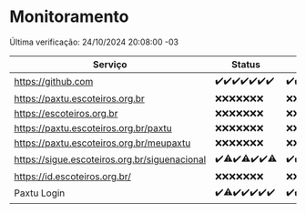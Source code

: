 # Monitoramento

Última verificação: 24/10/2024 20:08:00 -03

|Serviço|Status|Últimas 24h|
|---|---|---|
|https://github.com|<span title="2024-10-17: OK=23">✔️</span><span title="2024-10-18: OK=23">✔️</span><span title="2024-10-19: OK=23">✔️</span><span title="2024-10-20: OK=23">✔️</span><span title="2024-10-21: OK=23">✔️</span><span title="2024-10-22: OK=23">✔️</span><span title="2024-10-23: OK=22">✔️</span>|<span title="23/10/2024 20:08:00 -03 : 200">✔️</span><span title="23/10/2024 21:40:00 -03 : 200">✔️</span><span title="23/10/2024 23:10:00 -03 : 200">✔️</span><span title="24/10/2024 00:14:00 -03 : 200">✔️</span><span title="24/10/2024 01:10:00 -03 : 200">✔️</span><span title="24/10/2024 02:08:00 -03 : 200">✔️</span><span title="24/10/2024 03:12:00 -03 : 200">✔️</span><span title="24/10/2024 04:08:00 -03 : 200">✔️</span><span title="24/10/2024 05:11:00 -03 : 200">✔️</span><span title="24/10/2024 06:08:00 -03 : 200">✔️</span><span title="24/10/2024 07:08:00 -03 : 200">✔️</span><span title="24/10/2024 08:07:00 -03 : 200">✔️</span><span title="24/10/2024 09:15:00 -03 : 200">✔️</span><span title="24/10/2024 10:17:00 -03 : 200">✔️</span><span title="24/10/2024 11:08:00 -03 : 200">✔️</span><span title="24/10/2024 12:08:00 -03 : 200">✔️</span><span title="24/10/2024 13:10:00 -03 : 200">✔️</span><span title="24/10/2024 14:07:00 -03 : 200">✔️</span><span title="24/10/2024 15:11:00 -03 : 200">✔️</span><span title="24/10/2024 16:06:00 -03 : 200">✔️</span><span title="24/10/2024 17:09:00 -03 : 200">✔️</span><span title="24/10/2024 18:07:00 -03 : 200">✔️</span><span title="24/10/2024 19:08:00 -03 : 200">✔️</span><span title="24/10/2024 20:08:00 -03 : 200">✔️</span>|
|https://paxtu.escoteiros.org.br|<span title="2024-10-17: Falhas=23">❌</span><span title="2024-10-18: Falhas=23">❌</span><span title="2024-10-19: Falhas=23">❌</span><span title="2024-10-20: Falhas=23">❌</span><span title="2024-10-21: Falhas=23">❌</span><span title="2024-10-22: Falhas=23">❌</span><span title="2024-10-23: Falhas=22">❌</span>|<span title="23/10/2024 20:08:00 -03 : 403">❌</span><span title="23/10/2024 21:40:00 -03 : 403">❌</span><span title="23/10/2024 23:10:00 -03 : 403">❌</span><span title="24/10/2024 00:14:00 -03 : 403">❌</span><span title="24/10/2024 01:10:00 -03 : 403">❌</span><span title="24/10/2024 02:08:00 -03 : 403">❌</span><span title="24/10/2024 03:12:00 -03 : 403">❌</span><span title="24/10/2024 04:08:00 -03 : 403">❌</span><span title="24/10/2024 05:11:00 -03 : 403">❌</span><span title="24/10/2024 06:08:00 -03 : 403">❌</span><span title="24/10/2024 07:08:00 -03 : 403">❌</span><span title="24/10/2024 08:07:00 -03 : 403">❌</span><span title="24/10/2024 09:15:00 -03 : 403">❌</span><span title="24/10/2024 10:17:00 -03 : 403">❌</span><span title="24/10/2024 11:08:00 -03 : 403">❌</span><span title="24/10/2024 12:08:00 -03 : 403">❌</span><span title="24/10/2024 13:10:00 -03 : 403">❌</span><span title="24/10/2024 14:07:00 -03 : 403">❌</span><span title="24/10/2024 15:11:00 -03 : 403">❌</span><span title="24/10/2024 16:06:00 -03 : 403">❌</span><span title="24/10/2024 17:09:00 -03 : 403">❌</span><span title="24/10/2024 18:07:00 -03 : 403">❌</span><span title="24/10/2024 19:08:00 -03 : 403">❌</span><span title="24/10/2024 20:08:00 -03 : 403">❌</span>|
|https://escoteiros.org.br|<span title="2024-10-17: Falhas=23">❌</span><span title="2024-10-18: Falhas=23">❌</span><span title="2024-10-19: Falhas=23">❌</span><span title="2024-10-20: Falhas=23">❌</span><span title="2024-10-21: Falhas=23">❌</span><span title="2024-10-22: Falhas=23">❌</span><span title="2024-10-23: Falhas=22">❌</span>|<span title="23/10/2024 20:08:00 -03 : 403">❌</span><span title="23/10/2024 21:40:00 -03 : 403">❌</span><span title="23/10/2024 23:10:00 -03 : 403">❌</span><span title="24/10/2024 00:14:00 -03 : 403">❌</span><span title="24/10/2024 01:10:00 -03 : 403">❌</span><span title="24/10/2024 02:08:00 -03 : 403">❌</span><span title="24/10/2024 03:12:00 -03 : 403">❌</span><span title="24/10/2024 04:08:00 -03 : 403">❌</span><span title="24/10/2024 05:11:00 -03 : 403">❌</span><span title="24/10/2024 06:08:00 -03 : 403">❌</span><span title="24/10/2024 07:08:00 -03 : 403">❌</span><span title="24/10/2024 08:07:00 -03 : 403">❌</span><span title="24/10/2024 09:15:00 -03 : 403">❌</span><span title="24/10/2024 10:17:00 -03 : 403">❌</span><span title="24/10/2024 11:08:00 -03 : 403">❌</span><span title="24/10/2024 12:08:00 -03 : 403">❌</span><span title="24/10/2024 13:10:00 -03 : 403">❌</span><span title="24/10/2024 14:07:00 -03 : 403">❌</span><span title="24/10/2024 15:11:00 -03 : 403">❌</span><span title="24/10/2024 16:06:00 -03 : 403">❌</span><span title="24/10/2024 17:09:00 -03 : 403">❌</span><span title="24/10/2024 18:07:00 -03 : 403">❌</span><span title="24/10/2024 19:08:00 -03 : 403">❌</span><span title="24/10/2024 20:08:00 -03 : 403">❌</span>|
|https://paxtu.escoteiros.org.br/paxtu|<span title="2024-10-17: Falhas=23">❌</span><span title="2024-10-18: Falhas=23">❌</span><span title="2024-10-19: Falhas=23">❌</span><span title="2024-10-20: Falhas=23">❌</span><span title="2024-10-21: Falhas=23">❌</span><span title="2024-10-22: Falhas=23">❌</span><span title="2024-10-23: Falhas=22">❌</span>|<span title="23/10/2024 20:08:00 -03 : 403">❌</span><span title="23/10/2024 21:40:00 -03 : 403">❌</span><span title="23/10/2024 23:10:00 -03 : 403">❌</span><span title="24/10/2024 00:14:00 -03 : 403">❌</span><span title="24/10/2024 01:10:00 -03 : 403">❌</span><span title="24/10/2024 02:08:00 -03 : 403">❌</span><span title="24/10/2024 03:12:00 -03 : 403">❌</span><span title="24/10/2024 04:08:00 -03 : 403">❌</span><span title="24/10/2024 05:11:00 -03 : 403">❌</span><span title="24/10/2024 06:08:00 -03 : 403">❌</span><span title="24/10/2024 07:08:00 -03 : 403">❌</span><span title="24/10/2024 08:07:00 -03 : 403">❌</span><span title="24/10/2024 09:15:00 -03 : 403">❌</span><span title="24/10/2024 10:17:00 -03 : 403">❌</span><span title="24/10/2024 11:08:00 -03 : 403">❌</span><span title="24/10/2024 12:08:00 -03 : 403">❌</span><span title="24/10/2024 13:10:00 -03 : 403">❌</span><span title="24/10/2024 14:07:00 -03 : 403">❌</span><span title="24/10/2024 15:11:00 -03 : 403">❌</span><span title="24/10/2024 16:06:00 -03 : 403">❌</span><span title="24/10/2024 17:09:00 -03 : 403">❌</span><span title="24/10/2024 18:07:00 -03 : 403">❌</span><span title="24/10/2024 19:08:00 -03 : 403">❌</span><span title="24/10/2024 20:08:00 -03 : 403">❌</span>|
|https://paxtu.escoteiros.org.br/meupaxtu|<span title="2024-10-17: Falhas=23">❌</span><span title="2024-10-18: Falhas=23">❌</span><span title="2024-10-19: Falhas=23">❌</span><span title="2024-10-20: Falhas=23">❌</span><span title="2024-10-21: Falhas=23">❌</span><span title="2024-10-22: Falhas=23">❌</span><span title="2024-10-23: Falhas=22">❌</span>|<span title="23/10/2024 20:08:00 -03 : 403">❌</span><span title="23/10/2024 21:40:00 -03 : 403">❌</span><span title="23/10/2024 23:10:00 -03 : 403">❌</span><span title="24/10/2024 00:14:00 -03 : 403">❌</span><span title="24/10/2024 01:10:00 -03 : 403">❌</span><span title="24/10/2024 02:08:00 -03 : 403">❌</span><span title="24/10/2024 03:12:00 -03 : 403">❌</span><span title="24/10/2024 04:08:00 -03 : 403">❌</span><span title="24/10/2024 05:11:00 -03 : 403">❌</span><span title="24/10/2024 06:08:00 -03 : 403">❌</span><span title="24/10/2024 07:08:00 -03 : 403">❌</span><span title="24/10/2024 08:07:00 -03 : 403">❌</span><span title="24/10/2024 09:15:00 -03 : 403">❌</span><span title="24/10/2024 10:17:00 -03 : 403">❌</span><span title="24/10/2024 11:08:00 -03 : 403">❌</span><span title="24/10/2024 12:08:00 -03 : 403">❌</span><span title="24/10/2024 13:10:00 -03 : 403">❌</span><span title="24/10/2024 14:07:00 -03 : 403">❌</span><span title="24/10/2024 15:11:00 -03 : 403">❌</span><span title="24/10/2024 16:06:00 -03 : 403">❌</span><span title="24/10/2024 17:09:00 -03 : 403">❌</span><span title="24/10/2024 18:07:00 -03 : 403">❌</span><span title="24/10/2024 19:08:00 -03 : 403">❌</span><span title="24/10/2024 20:08:00 -03 : 403">❌</span>|
|https://sigue.escoteiros.org.br/siguenacional|<span title="2024-10-17: OK=23">✔️</span><span title="2024-10-18: OK=18, Falhas=5">⚠️</span><span title="2024-10-19: OK=23">✔️</span><span title="2024-10-20: OK=22, Falhas=1">⚠️</span><span title="2024-10-21: OK=23">✔️</span><span title="2024-10-22: OK=23">✔️</span><span title="2024-10-23: OK=21, Falhas=1">⚠️</span>|<span title="23/10/2024 20:08:00 -03 : 200">✔️</span><span title="23/10/2024 21:40:00 -03 : 200">✔️</span><span title="23/10/2024 23:10:00 -03 : 200">✔️</span><span title="24/10/2024 00:14:00 -03 : 200">✔️</span><span title="24/10/2024 01:10:00 -03 : 200">✔️</span><span title="24/10/2024 02:08:00 -03 : 200">✔️</span><span title="24/10/2024 03:12:00 -03 : 200">✔️</span><span title="24/10/2024 04:08:00 -03 : 200">✔️</span><span title="24/10/2024 05:11:00 -03 : 200">✔️</span><span title="24/10/2024 06:08:00 -03 : 200">✔️</span><span title="24/10/2024 07:08:00 -03 : 200">✔️</span><span title="24/10/2024 08:07:00 -03 : 200">✔️</span><span title="24/10/2024 09:15:00 -03 : 200">✔️</span><span title="24/10/2024 10:17:00 -03 : 200">✔️</span><span title="24/10/2024 11:08:00 -03 : 200">✔️</span><span title="24/10/2024 12:08:00 -03 : 200">✔️</span><span title="24/10/2024 13:10:00 -03 : 200">✔️</span><span title="24/10/2024 14:07:00 -03 : 200">✔️</span><span title="24/10/2024 15:11:00 -03 : 200">✔️</span><span title="24/10/2024 16:06:00 -03 : 200">✔️</span><span title="24/10/2024 17:09:00 -03 : 200">✔️</span><span title="24/10/2024 18:07:00 -03 : 200">✔️</span><span title="24/10/2024 19:08:00 -03 : 200">✔️</span><span title="24/10/2024 20:08:00 -03 : 200">✔️</span>|
|https://id.escoteiros.org.br/|<span title="2024-10-17: Falhas=23">❌</span><span title="2024-10-18: Falhas=23">❌</span><span title="2024-10-19: Falhas=23">❌</span><span title="2024-10-20: Falhas=23">❌</span><span title="2024-10-21: Falhas=23">❌</span><span title="2024-10-22: Falhas=23">❌</span><span title="2024-10-23: Falhas=22">❌</span>|<span title="23/10/2024 20:08:00 -03 : 403">❌</span><span title="23/10/2024 21:40:00 -03 : 403">❌</span><span title="23/10/2024 23:10:00 -03 : 403">❌</span><span title="24/10/2024 00:14:00 -03 : 403">❌</span><span title="24/10/2024 01:10:00 -03 : 403">❌</span><span title="24/10/2024 02:08:00 -03 : 403">❌</span><span title="24/10/2024 03:12:00 -03 : 403">❌</span><span title="24/10/2024 04:08:00 -03 : 403">❌</span><span title="24/10/2024 05:11:00 -03 : 403">❌</span><span title="24/10/2024 06:08:00 -03 : 403">❌</span><span title="24/10/2024 07:08:00 -03 : 403">❌</span><span title="24/10/2024 08:07:00 -03 : 403">❌</span><span title="24/10/2024 09:15:00 -03 : 403">❌</span><span title="24/10/2024 10:17:00 -03 : 403">❌</span><span title="24/10/2024 11:08:00 -03 : 403">❌</span><span title="24/10/2024 12:08:00 -03 : 403">❌</span><span title="24/10/2024 13:10:00 -03 : 403">❌</span><span title="24/10/2024 14:07:00 -03 : 403">❌</span><span title="24/10/2024 15:11:00 -03 : 403">❌</span><span title="24/10/2024 16:06:00 -03 : 403">❌</span><span title="24/10/2024 17:09:00 -03 : 403">❌</span><span title="24/10/2024 18:07:00 -03 : 403">❌</span><span title="24/10/2024 19:08:00 -03 : 403">❌</span><span title="24/10/2024 20:08:00 -03 : 403">❌</span>|
|Paxtu Login|<span title="2024-10-17: OK=23">✔️</span><span title="2024-10-18: OK=21, Falhas=2">⚠️</span><span title="2024-10-19: OK=23">✔️</span><span title="2024-10-20: OK=23">✔️</span><span title="2024-10-21: OK=23">✔️</span><span title="2024-10-22: OK=23">✔️</span><span title="2024-10-23: OK=22">✔️</span>|<span title="23/10/2024 20:08:00 -03 : 200">✔️</span><span title="23/10/2024 21:40:00 -03 : 200">✔️</span><span title="23/10/2024 23:10:00 -03 : 200">✔️</span><span title="24/10/2024 00:14:00 -03 : 200">✔️</span><span title="24/10/2024 01:10:00 -03 : 200">✔️</span><span title="24/10/2024 02:08:00 -03 : 200">✔️</span><span title="24/10/2024 03:12:00 -03 : 200">✔️</span><span title="24/10/2024 04:08:00 -03 : 200">✔️</span><span title="24/10/2024 05:11:00 -03 : 200">✔️</span><span title="24/10/2024 06:08:00 -03 : 200">✔️</span><span title="24/10/2024 07:08:00 -03 : 200">✔️</span><span title="24/10/2024 08:07:00 -03 : 200">✔️</span><span title="24/10/2024 09:15:00 -03 : 200">✔️</span><span title="24/10/2024 10:17:00 -03 : 200">✔️</span><span title="24/10/2024 11:08:00 -03 : 200">✔️</span><span title="24/10/2024 12:08:00 -03 : 200">✔️</span><span title="24/10/2024 13:10:00 -03 : 200">✔️</span><span title="24/10/2024 14:07:00 -03 : 200">✔️</span><span title="24/10/2024 15:11:00 -03 : 200">✔️</span><span title="24/10/2024 16:06:00 -03 : 200">✔️</span><span title="24/10/2024 17:09:00 -03 : 200">✔️</span><span title="24/10/2024 18:07:00 -03 : 200">✔️</span><span title="24/10/2024 19:08:00 -03 : 200">✔️</span><span title="24/10/2024 20:08:00 -03 : 200">✔️</span>|
